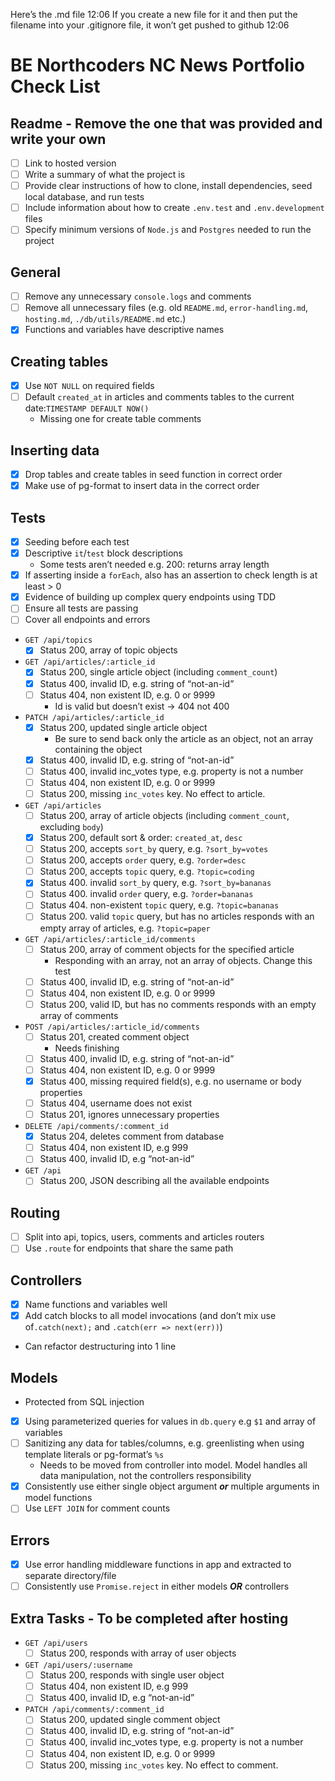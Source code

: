 Here’s the .md file
12:06
If you create a new file for it and then put the filename into your .gitignore file, it won’t get pushed to github
12:06

# BE Northcoders NC News Portfolio Check List

## Readme - Remove the one that was provided and write your own

- [ ] Link to hosted version
- [ ] Write a summary of what the project is
- [ ] Provide clear instructions of how to clone, install dependencies, seed local database, and run tests
- [ ] Include information about how to create `.env.test` and `.env.development` files
- [ ] Specify minimum versions of `Node.js` and `Postgres` needed to run the project

## General

- [ ] Remove any unnecessary `console.logs` and comments
- [ ] Remove all unnecessary files (e.g. old `README.md`, `error-handling.md`, `hosting.md`, `./db/utils/README.md` etc.)
- [x] Functions and variables have descriptive names

## Creating tables

- [x] Use `NOT NULL` on required fields
- [ ] Default `created_at` in articles and comments tables to the current date:`TIMESTAMP DEFAULT NOW()`
  - Missing one for create table comments

## Inserting data

- [x] Drop tables and create tables in seed function in correct order
- [x] Make use of pg-format to insert data in the correct order

## Tests

- [x] Seeding before each test
- [x] Descriptive `it`/`test` block descriptions
  - Some tests aren’t needed e.g. 200: returns array length
- [x] If asserting inside a `forEach`, also has an assertion to check length is at least > 0
- [x] Evidence of building up complex query endpoints using TDD
- [ ] Ensure all tests are passing
- [ ] Cover all endpoints and errors
- `GET /api/topics`
  - [x] Status 200, array of topic objects
- `GET /api/articles/:article_id`
  - [x] Status 200, single article object (including `comment_count`)
  - [x] Status 400, invalid ID, e.g. string of “not-an-id”
  - [ ] Status 404, non existent ID, e.g. 0 or 9999
    - Id is valid but doesn’t exist -> 404 not 400
- `PATCH /api/articles/:article_id`
  - [x] Status 200, updated single article object
    - Be sure to send back only the article as an object, not an array containing the object
  - [x] Status 400, invalid ID, e.g. string of “not-an-id”
  - [ ] Status 400, invalid inc_votes type, e.g. property is not a number
  - [ ] Status 404, non existent ID, e.g. 0 or 9999
  - [ ] Status 200, missing `inc_votes` key. No effect to article.
- `GET /api/articles`
  - [ ] Status 200, array of article objects (including `comment_count`, excluding `body`)
  - [x] Status 200, default sort & order: `created_at`, `desc`
  - [ ] Status 200, accepts `sort_by` query, e.g. `?sort_by=votes`
  - [ ] Status 200, accepts `order` query, e.g. `?order=desc`
  - [ ] Status 200, accepts `topic` query, e.g. `?topic=coding`
  - [x] Status 400. invalid `sort_by` query, e.g. `?sort_by=bananas`
  - [ ] Status 400. invalid `order` query, e.g. `?order=bananas`
  - [ ] Status 404. non-existent `topic` query, e.g. `?topic=bananas`
  - [ ] Status 200. valid `topic` query, but has no articles responds with an empty array of articles, e.g. `?topic=paper`
- `GET /api/articles/:article_id/comments`
  - [ ] Status 200, array of comment objects for the specified article
    - Responding with an array, not an array of objects. Change this test
  - [ ] Status 400, invalid ID, e.g. string of “not-an-id”
  - [ ] Status 404, non existent ID, e.g. 0 or 9999
  - [ ] Status 200, valid ID, but has no comments responds with an empty array of comments
- `POST /api/articles/:article_id/comments`
  - [ ] Status 201, created comment object
    - Needs finishing
  - [ ] Status 400, invalid ID, e.g. string of “not-an-id”
  - [ ] Status 404, non existent ID, e.g. 0 or 9999
  - [x] Status 400, missing required field(s), e.g. no username or body properties
  - [ ] Status 404, username does not exist
  - [ ] Status 201, ignores unnecessary properties
- `DELETE /api/comments/:comment_id`
  - [x] Status 204, deletes comment from database
  - [ ] Status 404, non existent ID, e.g 999
  - [ ] Status 400, invalid ID, e.g “not-an-id”
- `GET /api`
  - [ ] Status 200, JSON describing all the available endpoints

## Routing

- [ ] Split into api, topics, users, comments and articles routers
- [ ] Use `.route` for endpoints that share the same path

## Controllers

- [x] Name functions and variables well
- [x] Add catch blocks to all model invocations (and don’t mix use of`.catch(next);` and `.catch(err => next(err))`)
- Can refactor destructuring into 1 line

## Models

- Protected from SQL injection
- [x] Using parameterized queries for values in `db.query` e.g `$1` and array of variables
- [ ] Sanitizing any data for tables/columns, e.g. greenlisting when using template literals or pg-format’s `%s`
  - Needs to be moved from controller into model. Model handles all data manipulation, not the controllers responsibility
- [x] Consistently use either single object argument _**or**_ multiple arguments in model functions
- [ ] Use `LEFT JOIN` for comment counts

## Errors

- [x] Use error handling middleware functions in app and extracted to separate directory/file
- [ ] Consistently use `Promise.reject` in either models _**OR**_ controllers

## Extra Tasks - To be completed after hosting

- `GET /api/users`
  - [ ] Status 200, responds with array of user objects
- `GET /api/users/:username`
  - [ ] Status 200, responds with single user object
  - [ ] Status 404, non existent ID, e.g 999
  - [ ] Status 400, invalid ID, e.g “not-an-id”
- `PATCH /api/comments/:comment_id`
  - [ ] Status 200, updated single comment object
  - [ ] Status 400, invalid ID, e.g. string of “not-an-id”
  - [ ] Status 400, invalid inc_votes type, e.g. property is not a number
  - [ ] Status 404, non existent ID, e.g. 0 or 9999
  - [ ] Status 200, missing `inc_votes` key. No effect to comment.
